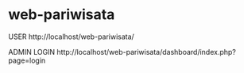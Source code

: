 # web-pariwisata
USER
http://localhost/web-pariwisata/

ADMIN LOGIN
http://localhost/web-pariwisata/dashboard/index.php?page=login
